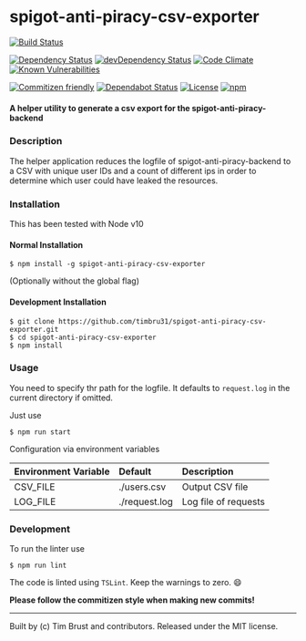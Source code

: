 # spigot-anti-piracy-csv-exporter

[![Build Status](https://travis-ci.org/timbru31/spigot-anti-piracy-csv-exporter.svg?branch=master)](https://travis-ci.org/timbru31/spigot-anti-piracy-csv-exporter)

[![Dependency Status](https://david-dm.org/timbru31/spigot-anti-piracy-csv-exporter.svg)](https://david-dm.org/timbru31/spigot-anti-piracy-csv-exporter)
[![devDependency Status](https://david-dm.org/timbru31/spigot-anti-piracy-csv-exporter/dev-status.svg)](https://david-dm.org/timbru31/spigot-anti-piracy-csv-exporter#info=devDependencies)
[![Code Climate](https://codeclimate.com/github/timbru31/spigot-anti-piracy-csv-exporter/badges/gpa.svg)](https://codeclimate.com/github/timbru31/spigot-anti-piracy-csv-exporter)
[![Known Vulnerabilities](https://snyk.io/test/github/timbru31/spigot-anti-piracy-csv-exporter/badge.svg)](https://snyk.io/test/github/timbru31/spigot-anti-piracy-csv-exporter)

[![Commitizen friendly](https://img.shields.io/badge/commitizen-friendly-brightgreen.svg)](http://commitizen.github.io/cz-cli/)
[![Dependabot Status](https://api.dependabot.com/badges/status?host=github&repo=timbru31/spigot-anti-piracy-csv-exporter)](https://dependabot.com)
[![License](https://img.shields.io/badge/License-MIT-blue.svg)](LICENSE)
[![npm](https://img.shields.io/npm/v/spigot-anti-piracy-csv-exporter.svg)](https://www.npmjs.com/package/spigot-anti-piracy-csv-exporter)

#### A helper utility to generate a csv export for the spigot-anti-piracy-backend

### Description

The helper application reduces the logfile of spigot-anti-piracy-backend to a CSV with unique user IDs and a count of different ips in order to determine which user could have leaked the resources.

### Installation

This has been tested with Node v10

#### Normal Installation

```shell
$ npm install -g spigot-anti-piracy-csv-exporter
```

(Optionally without the global flag)

#### Development Installation

```shell
$ git clone https://github.com/timbru31/spigot-anti-piracy-csv-exporter.git
$ cd spigot-anti-piracy-csv-exporter
$ npm install
```

### Usage

You need to specify thr path for the logfile. It defaults to `request.log` in the current directory if omitted.

Just use

```shell
$ npm run start
```

Configuration via environment variables

| Environment Variable | Default       | Description          |
| :------------------- | :------------ | :------------------- |
| CSV_FILE             | ./users.csv   | Output CSV file      |
| LOG_FILE             | ./request.log | Log file of requests |

### Development

To run the linter use

```shell
$ npm run lint
```

The code is linted using `TSLint`.
Keep the warnings to zero. :smile:

**Please follow the commitizen style when making new commits!**

---

Built by (c) Tim Brust and contributors. Released under the MIT license.
